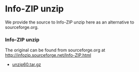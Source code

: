 # Info-ZIP unzip

We provide the source to Info-ZIP unzip here as an alternative to sourceforge.org.

### Info-ZIP unzip

The original can be found from sourceforge.org at http://infozip.sourceforge.net/Info-ZIP.html

 * [unzip60.tar.gz](/mirror/unzip60.tar.gz)
